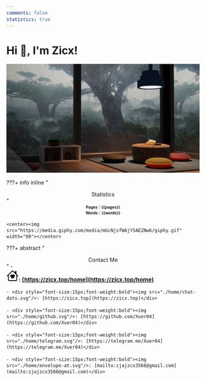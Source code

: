 ```yaml
---
comments: false
statistics: true
---
```


# Hi 👋, I'm Zicx!

<center>
<img src="./home/wallpaper.png" width="800"/>
</center>

???+ info inline "<center>Statistics</center>"
    <div style="font-size:10px;font-weight:bold"><center>Pages：{{pages}} </center></div>
    <div style="font-size:10px;font-weight:bold"><center>Words：{{words}} </center></div>

    <center><img src="https://media.giphy.com/media/mGcNjsfWAjY5AEZNw6/giphy.gif" width="90"></center>


???+ abstract "<center>Contact Me</center>"
    - <div style="font-size:15px;font-weight:bold"><img src="./home/house-heart.svg"/>: [https://zicx.top/home](https://zicx.top/home)</div>

    - <div style="font-size:15px;font-weight:bold"><img src="./home/chat-dots.svg"/>: [https://zicx.top](https://zicx.top)</div>

    - <div style="font-size:15px;font-weight:bold"><img src="./home/github.svg"/>: [https://github.com/Xuer04](https://github.com/Xuer04)</div>

    - <div style="font-size:15px;font-weight:bold"><img src="./home/telegram.svg"/>: [https://telegram.me/Xuer04](https://telegram.me/Xuer04)</div>

    - <div style="font-size:15px;font-weight:bold"><img src="./home/envelope-at.svg"/>: [mailto:zjajzcx3566@gmail.com](mailto:zjajzcx3566@gmail.com)</div>

